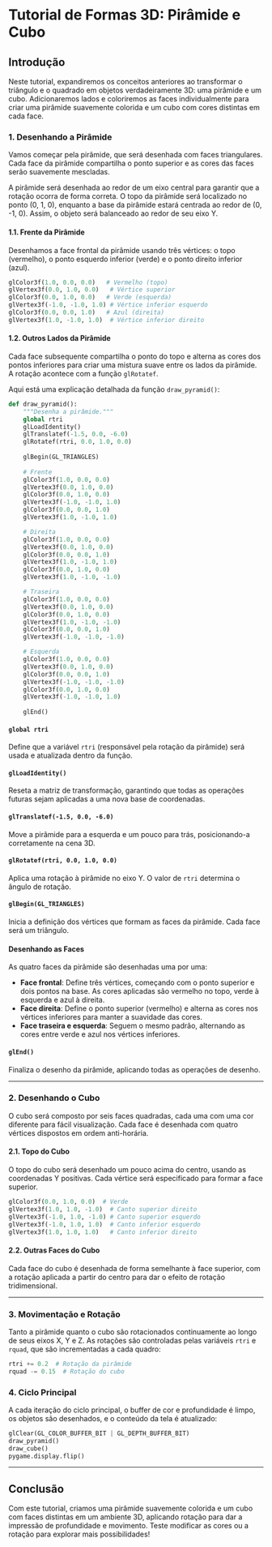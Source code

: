 # Tutorial de Formas 3D: Pirâmide e Cubo

## Introdução
Neste tutorial, expandiremos os conceitos anteriores ao transformar o triângulo e o quadrado em objetos verdadeiramente 3D: uma pirâmide e um cubo. Adicionaremos lados e coloriremos as faces individualmente para criar uma pirâmide suavemente colorida e um cubo com cores distintas em cada face.

### 1. Desenhando a Pirâmide
Vamos começar pela pirâmide, que será desenhada com faces triangulares. Cada face da pirâmide compartilha o ponto superior e as cores das faces serão suavemente mescladas.

A pirâmide será desenhada ao redor de um eixo central para garantir que a rotação ocorra de forma correta. O topo da pirâmide será localizado no ponto (0, 1, 0), enquanto a base da pirâmide estará centrada ao redor de (0, -1, 0). Assim, o objeto será balanceado ao redor de seu eixo Y.

#### 1.1. Frente da Pirâmide
Desenhamos a face frontal da pirâmide usando três vértices: o topo (vermelho), o ponto esquerdo inferior (verde) e o ponto direito inferior (azul).

```python
glColor3f(1.0, 0.0, 0.0)   # Vermelho (topo)
glVertex3f(0.0, 1.0, 0.0)   # Vértice superior
glColor3f(0.0, 1.0, 0.0)   # Verde (esquerda)
glVertex3f(-1.0, -1.0, 1.0) # Vértice inferior esquerdo
glColor3f(0.0, 0.0, 1.0)   # Azul (direita)
glVertex3f(1.0, -1.0, 1.0)  # Vértice inferior direito
```

#### 1.2. Outros Lados da Pirâmide
Cada face subsequente compartilha o ponto do topo e alterna as cores dos pontos inferiores para criar uma mistura suave entre os lados da pirâmide. A rotação acontece com a função `glRotatef`.

Aqui está uma explicação detalhada da função `draw_pyramid()`:

```python
def draw_pyramid():
    """Desenha a pirâmide."""
    global rtri
    glLoadIdentity()
    glTranslatef(-1.5, 0.0, -6.0)
    glRotatef(rtri, 0.0, 1.0, 0.0)
    
    glBegin(GL_TRIANGLES)
    
    # Frente
    glColor3f(1.0, 0.0, 0.0)
    glVertex3f(0.0, 1.0, 0.0)
    glColor3f(0.0, 1.0, 0.0)
    glVertex3f(-1.0, -1.0, 1.0)
    glColor3f(0.0, 0.0, 1.0)
    glVertex3f(1.0, -1.0, 1.0)

    # Direita
    glColor3f(1.0, 0.0, 0.0)
    glVertex3f(0.0, 1.0, 0.0)
    glColor3f(0.0, 0.0, 1.0)
    glVertex3f(1.0, -1.0, 1.0)
    glColor3f(0.0, 1.0, 0.0)
    glVertex3f(1.0, -1.0, -1.0)

    # Traseira
    glColor3f(1.0, 0.0, 0.0)
    glVertex3f(0.0, 1.0, 0.0)
    glColor3f(0.0, 1.0, 0.0)
    glVertex3f(1.0, -1.0, -1.0)
    glColor3f(0.0, 0.0, 1.0)
    glVertex3f(-1.0, -1.0, -1.0)

    # Esquerda
    glColor3f(1.0, 0.0, 0.0)
    glVertex3f(0.0, 1.0, 0.0)
    glColor3f(0.0, 0.0, 1.0)
    glVertex3f(-1.0, -1.0, -1.0)
    glColor3f(0.0, 1.0, 0.0)
    glVertex3f(-1.0, -1.0, 1.0)
    
    glEnd()
```

#### `global rtri`
Define que a variável `rtri` (responsável pela rotação da pirâmide) será usada e atualizada dentro da função.

#### `glLoadIdentity()`
Reseta a matriz de transformação, garantindo que todas as operações futuras sejam aplicadas a uma nova base de coordenadas.

#### `glTranslatef(-1.5, 0.0, -6.0)`
Move a pirâmide para a esquerda e um pouco para trás, posicionando-a corretamente na cena 3D.

#### `glRotatef(rtri, 0.0, 1.0, 0.0)`
Aplica uma rotação à pirâmide no eixo Y. O valor de `rtri` determina o ângulo de rotação.

#### `glBegin(GL_TRIANGLES)`
Inicia a definição dos vértices que formam as faces da pirâmide. Cada face será um triângulo.

#### Desenhando as Faces
As quatro faces da pirâmide são desenhadas uma por uma:
- **Face frontal**: Define três vértices, começando com o ponto superior e dois pontos na base. As cores aplicadas são vermelho no topo, verde à esquerda e azul à direita.
- **Face direita**: Define o ponto superior (vermelho) e alterna as cores nos vértices inferiores para manter a suavidade das cores.
- **Face traseira e esquerda**: Seguem o mesmo padrão, alternando as cores entre verde e azul nos vértices inferiores.

#### `glEnd()`
Finaliza o desenho da pirâmide, aplicando todas as operações de desenho.

---

### 2. Desenhando o Cubo
O cubo será composto por seis faces quadradas, cada uma com uma cor diferente para fácil visualização. Cada face é desenhada com quatro vértices dispostos em ordem anti-horária.

#### 2.1. Topo do Cubo
O topo do cubo será desenhado um pouco acima do centro, usando as coordenadas Y positivas. Cada vértice será especificado para formar a face superior.

```python
glColor3f(0.0, 1.0, 0.0)  # Verde
glVertex3f(1.0, 1.0, -1.0)  # Canto superior direito
glVertex3f(-1.0, 1.0, -1.0) # Canto superior esquerdo
glVertex3f(-1.0, 1.0, 1.0)  # Canto inferior esquerdo
glVertex3f(1.0, 1.0, 1.0)   # Canto inferior direito
```

#### 2.2. Outras Faces do Cubo
Cada face do cubo é desenhada de forma semelhante à face superior, com a rotação aplicada a partir do centro para dar o efeito de rotação tridimensional.

---

### 3. Movimentação e Rotação
Tanto a pirâmide quanto o cubo são rotacionados continuamente ao longo de seus eixos X, Y e Z. As rotações são controladas pelas variáveis `rtri` e `rquad`, que são incrementadas a cada quadro:

```python
rtri += 0.2  # Rotação da pirâmide
rquad -= 0.15  # Rotação do cubo
```

### 4. Ciclo Principal
A cada iteração do ciclo principal, o buffer de cor e profundidade é limpo, os objetos são desenhados, e o conteúdo da tela é atualizado:

```python
glClear(GL_COLOR_BUFFER_BIT | GL_DEPTH_BUFFER_BIT)
draw_pyramid()
draw_cube()
pygame.display.flip()
```

---

## Conclusão
Com este tutorial, criamos uma pirâmide suavemente colorida e um cubo com faces distintas em um ambiente 3D, aplicando rotação para dar a impressão de profundidade e movimento. Teste modificar as cores ou a rotação para explorar mais possibilidades!
